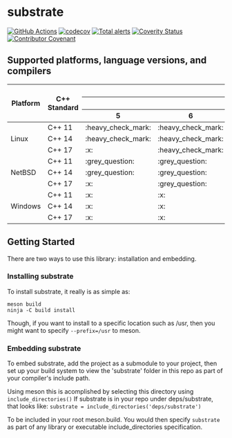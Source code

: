 # substrate
[![GitHub Actions](https://github.com/bad-alloc-heavy-industries/substrate/workflows/GitHub%20Actions/badge.svg)](https://github.com/bad-alloc-heavy-industries/substrate/actions) [![codecov](https://codecov.io/gh/bad-alloc-heavy-industries/substrate/branch/master/graph/badge.svg)](https://codecov.io/gh/bad-alloc-heavy-industries/substrate) [![Total alerts](https://img.shields.io/lgtm/alerts/g/bad-alloc-heavy-industries/substrate.svg?logo=lgtm&logoWidth=18)](https://lgtm.com/projects/g/bad-alloc-heavy-industries/substrate/alerts/) [![Coverity Status](https://scan.coverity.com/projects/20662/badge.svg)](https://scan.coverity.com/projects/substrate)[![Contributor Covenant](https://img.shields.io/badge/Contributor%20Covenant-v2.0%20adopted-ff69b4.svg)](code_of_conduct.md)

## Supported platforms, language versions, and compilers
<table>
    <thead>
        <tr>
            <th rowspan="3">Platform</th>
            <th rowspan="3">C++ Standard</th>
            <th colspan="11">Compiler</th>
        </tr>
        <tr>
            <th colspan="5">G++</th>
            <th colspan="5">Clang</th>
            <th colspan="1">MSVC</th>
        </tr>
        <tr>
            <th>5</th>
            <th>6</th>
            <th>7</th>
            <th>8</th>
            <th>9</th>
            <th>5</th>
            <th>6</th>
            <th>7</th>
            <th>8</th>
            <th>9</th>
            <th>14.11</th>
        </tr>
    </thead>
    <tbody>
      <tr>
        <td rowspan="3">Linux</td>
        <td>C++ 11</td>
        <td>:heavy_check_mark:</td>
        <td>:heavy_check_mark:</td>
        <td>:heavy_check_mark:</td>
        <td>:heavy_check_mark:</td>
        <td>:heavy_check_mark:</td>
        <td>:heavy_check_mark:</td>
        <td>:heavy_check_mark:</td>
        <td>:heavy_check_mark:</td>
        <td>:heavy_check_mark:</td>
        <td>:heavy_check_mark:</td>
        <td>:x:</td>
      </tr>
      <tr>
        <td>C++ 14</td>
        <td>:heavy_check_mark:</td>
        <td>:heavy_check_mark:</td>
        <td>:heavy_check_mark:</td>
        <td>:heavy_check_mark:</td>
        <td>:heavy_check_mark:</td>
        <td>:heavy_check_mark:</td>
        <td>:heavy_check_mark:</td>
        <td>:heavy_check_mark:</td>
        <td>:heavy_check_mark:</td>
        <td>:heavy_check_mark:</td>
        <td>:x:</td>
      </tr>
      <tr>
        <td>C++ 17</td>
        <td>:x:</td>
        <td>:heavy_check_mark:</td>
        <td>:heavy_check_mark:</td>
        <td>:heavy_check_mark:</td>
        <td>:heavy_check_mark:</td>
        <td>:heavy_check_mark:</td>
        <td>:heavy_check_mark:</td>
        <td>:heavy_check_mark:</td>
        <td>:heavy_check_mark:</td>
        <td>:heavy_check_mark:</td>
        <td>:x:</td>
      </tr>
      <tr>
        <td rowspan="3">NetBSD</td>
        <td>C++ 11</td>
        <td>:grey_question:</td>
        <td>:grey_question:</td>
        <td>:heavy_check_mark:</td>
        <td>:grey_question:</td>
        <td>:grey_question:</td>
        <td>:grey_question:</td>
        <td>:grey_question:</td>
        <td>:grey_question:</td>
        <td>:grey_question:</td>
        <td>:grey_question:</td>
        <td>:x:</td>
      </tr>
      <tr>
        <td>C++ 14</td>
        <td>:grey_question:</td>
        <td>:grey_question:</td>
        <td>:heavy_check_mark:</td>
        <td>:grey_question:</td>
        <td>:grey_question:</td>
        <td>:grey_question:</td>
        <td>:grey_question:</td>
        <td>:grey_question:</td>
        <td>:grey_question:</td>
        <td>:grey_question:</td>
        <td>:x:</td>
      </tr>
      <tr>
        <td>C++ 17</td>
        <td>:x:</td>
        <td>:grey_question:</td>
        <td>:heavy_check_mark:</td>
        <td>:grey_question:</td>
        <td>:grey_question:</td>
        <td>:grey_question:</td>
        <td>:grey_question:</td>
        <td>:grey_question:</td>
        <td>:grey_question:</td>
        <td>:grey_question:</td>
        <td>:x:</td>
      </tr>
      <tr>
       <td rowspan="3">Windows</td>
        <td>C++ 11</td>
        <td>:x:</td>
        <td>:x:</td>
        <td>:x:</td>
        <td>:x:</td>
        <td>:x:</td>
        <td>:x:</td>
        <td>:x:</td>
        <td>:x:</td>
        <td>:x:</td>
        <td>:x:</td>
        <td>:grey_question:</td>
      </tr>
      <tr>
        <td>C++ 14</td>
        <td>:x:</td>
        <td>:x:</td>
        <td>:x:</td>
        <td>:x:</td>
        <td>:x:</td>
        <td>:x:</td>
        <td>:x:</td>
        <td>:x:</td>
        <td>:x:</td>
        <td>:x:</td>
        <td>:grey_question:</td>
      </tr>
      <tr>
        <td>C++ 17</td>
        <td>:x:</td>
        <td>:x:</td>
        <td>:x:</td>
        <td>:x:</td>
        <td>:x:</td>
        <td>:x:</td>
        <td>:x:</td>
        <td>:x:</td>
        <td>:x:</td>
        <td>:x:</td>
        <td>:grey_question:</td>
      </tr>
    </tbody>
</table>

## Getting Started

There are two ways to use this library: installation and embedding.

### Installing substrate

To install substrate, it really is as simple as:
```
meson build
ninja -C build install
```

Though, if you want to install to a specific location such as /usr, then you might want to specify `--prefix=/usr` to meson.

### Embedding substrate

To embed substrate, add the project as a submodule to your project, then set up your build system
to view the 'substrate' folder in this repo as part of your compiler's include path.

Using meson this is acomplished by selecting this directory using `include_directories()`
If substrate is in your repo under deps/substrate, that looks like:
`substrate = include_directories('deps/substrate')`

To be included in your root meson.build. You would then specify `substrate` as part of any library or executable include_directories specification.

